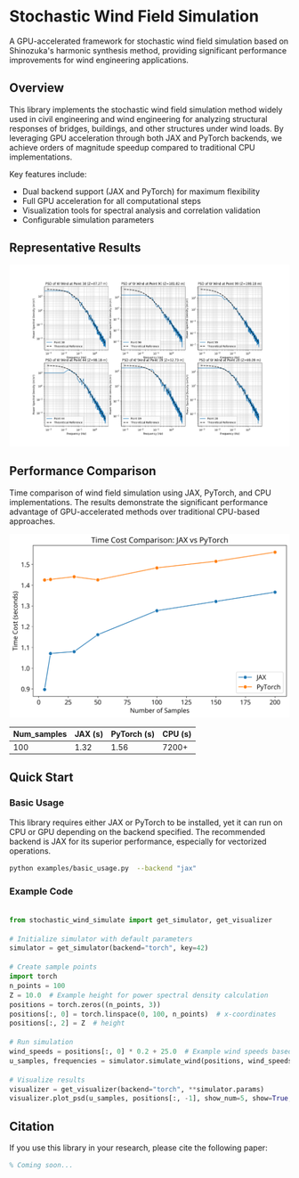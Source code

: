 
# Stochastic Wind Field Simulation


A GPU-accelerated framework for stochastic wind field simulation based on Shinozuka's harmonic synthesis method, providing significant performance improvements for wind engineering applications.

## Overview


This library implements the stochastic wind field simulation method widely used in civil engineering and wind engineering for analyzing structural responses of bridges, buildings, and other structures under wind loads. By leveraging GPU acceleration through both JAX and PyTorch backends, we achieve orders of magnitude speedup compared to traditional CPU implementations.

Key features include:
- Dual backend support (JAX and PyTorch) for maximum flexibility
- Full GPU acceleration for all computational steps
- Visualization tools for spectral analysis and correlation validation
- Configurable simulation parameters

## Representative Results

![Simulated Power Spectral Density](./img/wsamples-psd.png)



## Performance Comparison

Time comparison of wind field simulation using JAX, PyTorch, and CPU implementations. The results demonstrate the significant performance advantage of GPU-accelerated methods over traditional CPU-based approaches.

![time_comparison](./img/time_cost_comparison.png)

| Num_samples | JAX (s) | PyTorch (s) | CPU (s) |
|-------------|---------|-------------|---------|
| 100        | 1.32    | 1.56        | 7200+  |


## Quick Start

### Basic Usage

This library requires either JAX or PyTorch to be installed, yet it can run on CPU or GPU depending on the backend specified. The recommended backend is JAX for its superior performance, especially for vectorized operations.

```bash
python examples/basic_usage.py  --backend "jax"
```

### Example Code

```python

from stochastic_wind_simulate import get_simulator, get_visualizer

# Initialize simulator with default parameters
simulator = get_simulator(backend="torch", key=42)

# Create sample points
import torch
n_points = 100
Z = 10.0  # Example height for power spectral density calculation
positions = torch.zeros((n_points, 3))
positions[:, 0] = torch.linspace(0, 100, n_points)  # x-coordinates
positions[:, 2] = Z  # height

# Run simulation
wind_speeds = positions[:, 0] * 0.2 + 25.0  # Example wind speeds based on x-coordinates
u_samples, frequencies = simulator.simulate_wind(positions, wind_speeds, direction="u")

# Visualize results
visualizer = get_visualizer(backend="torch", **simulator.params)
visualizer.plot_psd(u_samples, positions[:, -1], show_num=5, show=True, direction="u")
```


## Citation

If you use this library in your research, please cite the following paper:

```bibtex
% Coming soon...
```